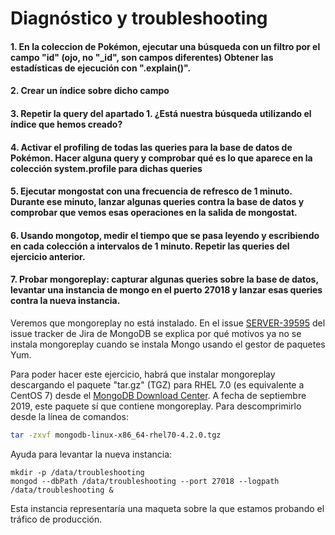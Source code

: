 # Diagnóstico y troubleshooting

#### 1. En la coleccion de Pokémon, ejecutar una búsqueda con un filtro por el campo "id" (ojo, no "\_id", son campos diferentes) Obtener las estadísticas de ejecución con ".explain()".

#### 2. Crear un índice sobre dicho campo

#### 3. Repetir la query del apartado 1. ¿Está nuestra búsqueda utilizando el índice que hemos creado?

#### 4. Activar el profiling de todas las queries para la base de datos de Pokémon. Hacer alguna query y comprobar qué es lo que aparece en la colección system.profile para dichas queries

#### 5. Ejecutar mongostat con una frecuencia de refresco de 1 minuto. Durante ese minuto, lanzar algunas queries contra la base de datos y comprobar que vemos esas operaciones en la salida de mongostat.

#### 6. Usando mongotop, medir el tiempo que se pasa leyendo y escribiendo en cada colección a intervalos de 1 minuto. Repetir las queries del ejercicio anterior.

#### 7. Probar mongoreplay: capturar algunas queries sobre la base de datos, levantar una instancia de mongo en el puerto 27018 y lanzar esas queries contra la nueva instancia.

Veremos que mongoreplay no está instalado. En el issue [SERVER-39595](https://jira.mongodb.org/browse/SERVER-39595) del issue tracker de Jira de MongoDB se explica por qué motivos ya no se instala mongoreplay cuando se instala Mongo usando el gestor de paquetes Yum.

Para poder hacer este ejercicio, habrá que instalar mongoreplay descargando el paquete "tar.gz" (TGZ) para RHEL 7.0 (es equivalente a CentOS 7) desde el [MongoDB Download Center](https://www.mongodb.com/download-center/community?jmp=docs). A fecha de septiembre 2019, este paquete sí que contiene mongoreplay. Para descomprimirlo desde la línea de comandos:

```bash
tar -zxvf mongodb-linux-x86_64-rhel70-4.2.0.tgz
```

Ayuda para levantar la nueva instancia:
```
mkdir -p /data/troubleshooting
mongod --dbPath /data/troubleshooting --port 27018 --logpath /data/troubleshooting &
```

Esta instancia representaría una maqueta sobre la que estamos probando el tráfico de producción.
